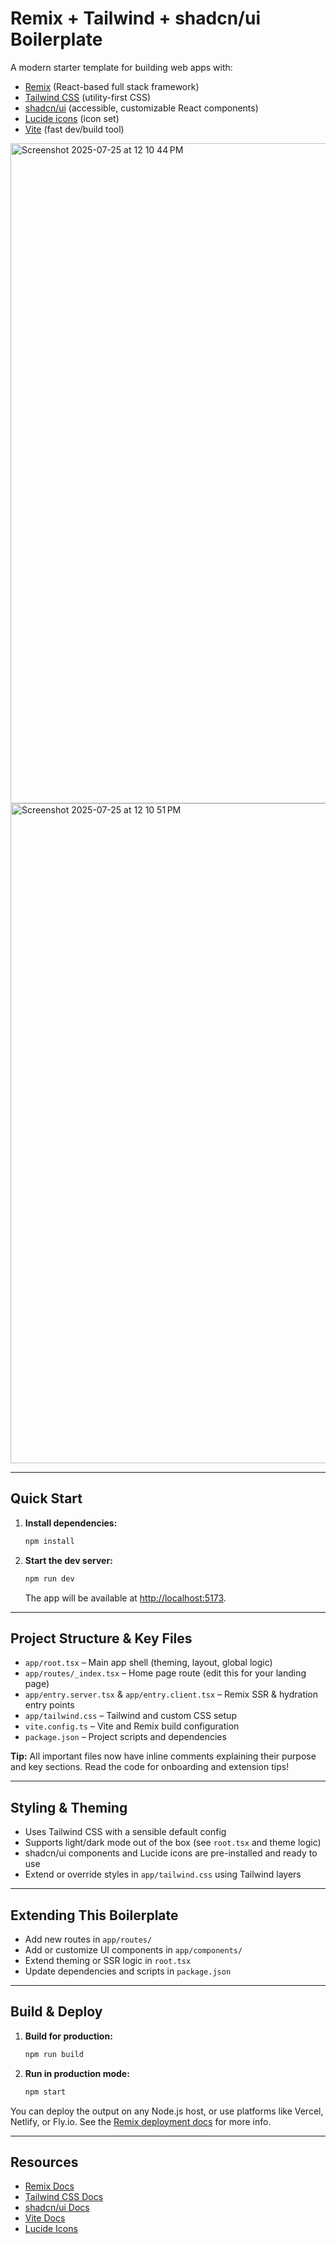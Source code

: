 # Remix + Tailwind + shadcn/ui Boilerplate

A modern starter template for building web apps with:

- [Remix](https://remix.run/) (React-based full stack framework)
- [Tailwind CSS](https://tailwindcss.com/) (utility-first CSS)
- [shadcn/ui](https://ui.shadcn.com/) (accessible, customizable React components)
- [Lucide icons](https://lucide.dev/) (icon set)
- [Vite](https://vitejs.dev/) (fast dev/build tool)

<img width="1181" height="1056" alt="Screenshot 2025-07-25 at 12 10 44 PM" src="https://github.com/user-attachments/assets/8020bc04-8070-46ca-a4bc-bbd424558fa2" />
<img width="1181" height="1056" alt="Screenshot 2025-07-25 at 12 10 51 PM" src="https://github.com/user-attachments/assets/68e44b67-565c-4cb3-bfba-1a995a239151" />

---

## Quick Start

1. **Install dependencies:**
   ```sh
   npm install
   ```
2. **Start the dev server:**
   ```sh
   npm run dev
   ```
   The app will be available at [http://localhost:5173](http://localhost:5173).

---

## Project Structure & Key Files

- `app/root.tsx` – Main app shell (theming, layout, global logic)
- `app/routes/_index.tsx` – Home page route (edit this for your landing page)
- `app/entry.server.tsx` & `app/entry.client.tsx` – Remix SSR & hydration entry points
- `app/tailwind.css` – Tailwind and custom CSS setup
- `vite.config.ts` – Vite and Remix build configuration
- `package.json` – Project scripts and dependencies

**Tip:** All important files now have inline comments explaining their purpose and key sections. Read the code for onboarding and extension tips!

---

## Styling & Theming

- Uses Tailwind CSS with a sensible default config
- Supports light/dark mode out of the box (see `root.tsx` and theme logic)
- shadcn/ui components and Lucide icons are pre-installed and ready to use
- Extend or override styles in `app/tailwind.css` using Tailwind layers

---

## Extending This Boilerplate

- Add new routes in `app/routes/`
- Add or customize UI components in `app/components/`
- Extend theming or SSR logic in `root.tsx`
- Update dependencies and scripts in `package.json`

---

## Build & Deploy

1. **Build for production:**
   ```sh
   npm run build
   ```
2. **Run in production mode:**
   ```sh
   npm start
   ```

You can deploy the output on any Node.js host, or use platforms like Vercel, Netlify, or Fly.io. See the [Remix deployment docs](https://remix.run/docs/en/main/pages/deployment) for more info.

---

## Resources

- [Remix Docs](https://remix.run/docs)
- [Tailwind CSS Docs](https://tailwindcss.com/docs)
- [shadcn/ui Docs](https://ui.shadcn.com/docs)
- [Vite Docs](https://vitejs.dev/guide/)
- [Lucide Icons](https://lucide.dev/)
